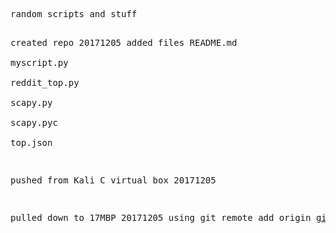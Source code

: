 <html>
<pre>
random scripts and stuff

created repo 20171205
added files
  README.md      
  myscript.py    
  reddit_top.py  
  scapy.py       
  scapy.pyc      
  top.json

 pushed from Kali C virtual box 20171205

 pulled down to 17MBP 20171205
  using git remote add origin git@github.com:nealalan/test.git



</pre>
</html>
